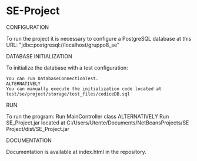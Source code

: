 # SE-Project

CONFIGURATION

  To run the project it is necessary to configure a PostgreSQL database at this URL:
    "jdbc:postgresql://localhost/gruppo8_se"
  
DATABASE INITIALIZATION

  To initialize the database with a test configuration:

    You can run DatabaseConnectionTest. 
    ALTERNATIVELY
    You can manually execute the initialization code located at test/se/project/storage/test_files/codiceDB.sql
  
RUN

  To run the program:
    Run MainController class
    ALTERNATIVELY
    Run SE_Project.jar located at C:/Users/Utente/Documents/NetBeansProjects/SE Project/dist/SE_Project.jar
    
DOCUMENTATION

  Documentation is available at index.html in the repository.
    

